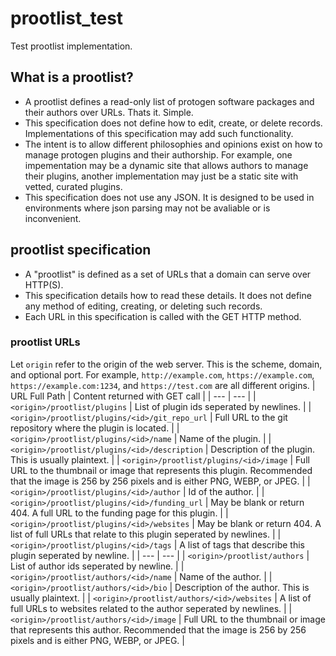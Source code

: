 # prootlist_test
Test prootlist implementation.

## What is a prootlist?
- A prootlist defines a read-only list of protogen software packages and their authors over URLs. Thats it. Simple.
- This specification does not define how to edit, create, or delete records. Implementations of this specification may add such functionality.
- The intent is to allow different philosophies and opinions exist on how to manage protogen plugins and their authorship. For example, one impementation may be a dynamic site that allows authors to manage their plugins, another implementation may just be a static site with vetted, curated plugins.
- This specification does not use any JSON. It is designed to be used in environments where json parsing may not be avaliable or is inconvenient.

## prootlist specification
- A "prootlist" is defined as a set of URLs that a domain can serve over HTTP(S).
- This specification details how to read these details. It does not define any method of editing, creating, or deleting such records.
- Each URL in this specification is called with the GET HTTP method.

### prootlist URLs
Let `origin` refer to the origin of the web server. This is the scheme, domain, and optional port. For example, `http://example.com`, `https://example.com`, `https://example.com:1234`, and `https://test.com` are all different origins.
| URL Full Path | Content returned with GET call |
| --- | --- |
| `<origin>/prootlist/plugins` | List of plugin ids seperated by newlines. |
| `<origin>/prootlist/plugins/<id>/git_repo_url` | Full URL to the git repository where the plugin is located. |
| `<origin>/prootlist/plugins/<id>/name` | Name of the plugin. |
| `<origin>/prootlist/plugins/<id>/description` | Description of the plugin. This is usually plaintext. |
| `<origin>/prootlist/plugins/<id>/image` | Full URL to the thumbnail or image that represents this plugin. Recommended that the image is 256 by 256 pixels and is either PNG, WEBP, or JPEG. |
| `<origin>/prootlist/plugins/<id>/author` | Id of the author. |
| `<origin>/prootlist/plugins/<id>/funding_url` | May be blank or return 404. A full URL to the funding page for this plugin. |
| `<origin>/prootlist/plugins/<id>/websites` | May be blank or return 404. A list of full URLs that relate to this plugin seperated by newlines. |
| `<origin>/prootlist/plugins/<id>/tags` | A list of tags that describe this plugin seperated by newline. |
| --- | --- |
| `<origin>/prootlist/authors` | List of author ids seperated by newline. |
| `<origin>/prootlist/authors/<id>/name` | Name of the author. |
| `<origin>/prootlist/authors/<id>/bio` | Description of the author. This is usually plaintext. |
| `<origin>/prootlist/authors/<id>/websites` | A list of full URLs to websites related to the author seperated by newlines. |
| `<origin>/prootlist/authors/<id>/image` | Full URL to the thumbnail or image that represents this author. Recommended that the image is 256 by 256 pixels and is either PNG, WEBP, or JPEG. |
